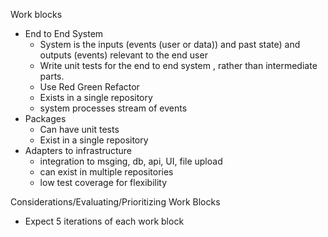 
Work blocks
- End to End System
    - System is the inputs (events (user or data)) and past state) and outputs (events) relevant to the end user
    - Write unit tests for the end to end system , rather than intermediate parts.
    - Use Red Green Refactor
    - Exists in a single repository
    - system processes stream of events
- Packages
    - Can have unit tests
    - Exist in a single repository
- Adapters to infrastructure
    - integration to msging, db, api, UI, file upload
    - can exist in multiple repositories
    - low test coverage for flexibility


Considerations/Evaluating/Prioritizing Work Blocks
- Expect 5 iterations of each work block





